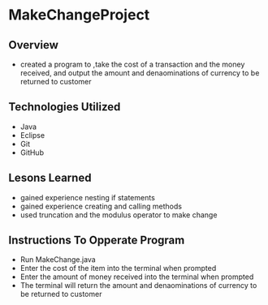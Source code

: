 # MakeChangeProject

## Overview
- created a program to ,take the cost of a transaction and the money received, and output the amount and denaominations of currency to be returned to customer

## Technologies Utilized
- Java
- Eclipse
- Git
- GitHub

## Lesons Learned
- gained experience nesting if statements
- gained experience creating and calling methods
- used truncation and the modulus operator to make change

## Instructions To Opperate Program
- Run MakeChange.java
- Enter the cost of the item into the terminal when prompted
- Enter the amount of money received into the terminal when prompted
- The terminal will return the amount and denaominations of currency to be returned to customer
